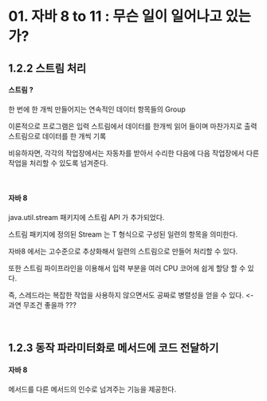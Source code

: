 # 01. 자바 8 to 11 : 무슨 일이 일어나고 있는가?
## 1.2.2 스트림 처리
#### 스트림 ?
한 번에 한 개씩 만들어지는 연속적인 데이터 항목들의 Group

이론적으로 프로그램은 입력 스트림에서 데이터를 한개씩 읽어 들이며 마찬가지로 출력 스트림으로 데이터를 한 개씩 기록

비유하자면, 각각의 작업장에서는 자동차를 받아서 수리한 다음에 다음 작업장에서 다른 작업을 처리할 수 있도록 넘겨준다.

<br>

#### 자바 8 
java.util.stream 패키지에 스트림 API 가 추가되었다.

스트림 패키지에 정의된 Stream<T> 는 T 형식으로 구성된 일련의 항목을 의미한다.
  
자바8 에서는 고수준으로 추상화해서 일련의 스트림으로 만들어 처리할 수 있다. 
  
또한 스트림 파이프라인을 이용해서 입력 부분을 여러 CPU 코어에 쉽게 할당 할 수 있다.
  
즉, 스레드라는 복잡한 작업을 사용하지 않으면서도 공짜로 병렬성을 얻을 수 있다. <- 과연 무조건 좋을까 ???
                                                 
<br>
  
## 1.2.3 동작 파라미터화로 메서드에 코드 전달하기
#### 자바 8
메서드를 다른 메서드의 인수로 넘겨주는 기능을 제공한다.
